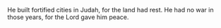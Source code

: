 He built fortified cities in Judah, for the land had rest. He had no war in those years, for the Lord gave him peace.
